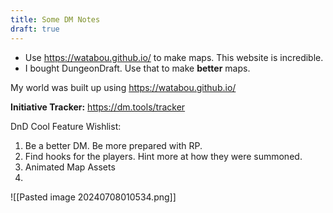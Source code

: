 ```yaml
---
title: Some DM Notes
draft: true
---
```


- Use https://watabou.github.io/ to make maps. This website is incredible.
- I bought DungeonDraft. Use that to make **better** maps.

My world was built up using https://watabou.github.io/

**Initiative Tracker:** https://dm.tools/tracker

DnD Cool Feature Wishlist:

1. Be a better DM. Be more prepared with RP.
2. Find hooks for the players. Hint more at how they were summoned.
3. Animated Map Assets
4.

![[Pasted image 20240708010534.png]]
